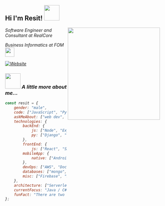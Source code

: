 <h2>Hi I'm Resit! <img src="https://i.imgur.com/WByRWl2.gif" width="50"></h2>
<img align='right' src="https://c.tenor.com/no01nqqz-TYAAAAC/pochita-chainsaw-man.gif" width="300">
<p><em>Software Engineer and Consultant at RealCore 
<p><em>Business Informatics at FOM <img src="https://emoji.gg/assets/emoji/9850_pop_pop_cat.gif" width="30"> 
</em></p>


[![Website](https://img.shields.io/badge/Website-46a2f1.svg?&style=flat-square&logo=Google-Chrome&logoColor=white&link=https://zyneth.de/)](https://zyneth.de/)



### <img src="https://media.giphy.com/media/VgCDAzcKvsR6OM0uWg/giphy.gif" width="50"> A little more about me...  

```javascript
const resit = {
    gender: "male",
    code: ["JavaScript", "Python", "Java", "C#", "SQL"],
    askMeAbout: ["web dev", "tech", "app dev", "api", "interfaces", "cryptotechnology"],
    technologies: {
        backEnd: {
            js: ["Node", "Express", "SpringBoot"],
            py: ["Django", "Flask", "Bottle"],
        },
        frontEnd: {
            js: ["React", "SAPUi5"],
        mobileApp: {
            native: ["Android Development", "IOS Development"]
        },
        devOps: ["AWS", "Docker🐳","Nginx"],
        databases: ["mongo", "MySql", "SAP S4 Hana"],
        misc: ["Firebase", "Socket.IO", "selenium"]
    },
    architecture: ["Serverless Architecture", "Progressive web applications", "Single page applications"],
    currentFocus: "Java / C# Development",
    funFact: "There are two ways to write error-free programs; only the third one works"
};
```
